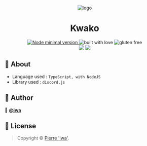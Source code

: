 <div align="center">
<p align="center">
  <img src="https://cdn.iwa.sh/img/tiles/kwako.png" alt="logo"/>
  <h1>Kwako</h1>

  <a href="https://nodejs.org/en/">
    <img alt="Node minimal version" src="https://img.shields.io/badge/node-%3E%3Dv12-blue"/>
  </a>
  <img alt="built with love" src="https://forthebadge.com/images/badges/built-with-love.svg"/>
  <img alt="gluten free" src="https://forthebadge.com/images/badges/gluten-free.svg"/>
  <br/>
  <img src="https://forthebadge.com/images/badges/for-you.svg"/>
  <img src="https://forthebadge.com/images/badges/makes-people-smile.svg"/>
</p>
</div>

## 📄 About

- Language used : `TypeScript, with NodeJS`
- Library used : `discord.js`

## 👤 Author

👤 **[@iwa](https://github.com/iwa)**

## 📝 License
> Copyright © [Pierre 'iwa'](https://github.com/iwa).
